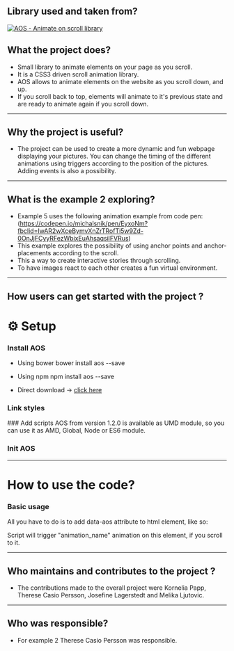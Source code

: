 ## Library used and taken from?
[![AOS - Animate on scroll library](https://s32.postimg.org/ktvt59hol/aos_header.png)](http://michalsnik.github.io/aos/)

## What the project does? 

- Small library to animate elements on your page as you scroll. 
- It is a CSS3 driven scroll animation library.
- AOS allows to animate elements on the website as you scroll down, and up.
- If you scroll back to top, elements will animate to it's previous state and are ready to animate again if you scroll down.

---

## Why the project is useful? 

- The project can be used to create a more dynamic and fun webpage displaying your pictures. You can change the timing of the different animations using triggers according to the position of the pictures. Adding events is also a possibility.
---

## What is the example 2 exploring?

- Example 5 uses the following animation example from code pen: (https://codepen.io/michalsnik/pen/EyxoNm?fbclid=IwAR2wXceBymvXnZrTRofTi5w9Zd-0OnJjFCyyRFezWbixEuAhsaqsilFVRus)
- This example explores the possibility of using anchor points and anchor-placements according to the scroll.
- This a way to create interactive stories through scrolling.
- To have images react to each other creates a fun virtual environment.

---

## How users can get started with the project ? 

# ⚙ Setup

### Install AOS

- Using bower
      bower install aos --save
    
- Using npm
      npm install aos --save
    
- Direct download -> [click here](https://github.com/michalsnik/aos/archive/master.zip)


### Link styles
  <link rel="stylesheet" href="bower_components/aos/dist/aos.css" />
### Add scripts
  <script src="bower_components/aos/dist/aos.js"></script>
AOS from version 1.2.0 is available as UMD module, so you can use it as AMD, Global, Node or ES6 module.

### Init AOS
  <script>
    AOS.init();
  </script>
---

# How to use the code?

### Basic usage

  All you have to do is to add data-aos attribute to html element, like so:
  <div data-aos="animation_name">
Script will trigger "animation_name" animation on this element, if you scroll to it.

---

## Who maintains and contributes to the project ?

- The contributions made to the overall project were Kornelia Papp, Therese Casio Persson, Josefine Lagerstedt and Melika Ljutovic.

---
## Who was responsible?

- For example 2 Therese Casio Persson was responsible.

